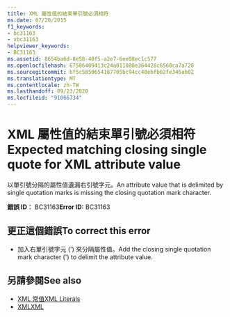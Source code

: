 ```yaml
---
title: XML 屬性值的結束單引號必須相符
ms.date: 07/20/2015
f1_keywords:
- bc31163
- vbc31163
helpviewer_keywords:
- BC31163
ms.assetid: 8654ba6d-8e58-40f5-a2e7-6ee08ec1c577
ms.openlocfilehash: 67586409413c24a011080e364428c6560ca7a720
ms.sourcegitcommit: bf5c5850654187705bc94cc40ebfb62fe346ab02
ms.translationtype: MT
ms.contentlocale: zh-TW
ms.lasthandoff: 09/23/2020
ms.locfileid: "91066734"
---
```

# <a name="expected-matching-closing-single-quote-for-xml-attribute-value"></a><span data-ttu-id="414bc-102">XML 屬性值的結束單引號必須相符</span><span class="sxs-lookup"><span data-stu-id="414bc-102">Expected matching closing single quote for XML attribute value</span></span>

<span data-ttu-id="414bc-103">以單引號分隔的屬性值遺漏右引號字元。</span><span class="sxs-lookup"><span data-stu-id="414bc-103">An attribute value that is delimited by single quotation marks is missing the closing quotation mark character.</span></span>  
  
 <span data-ttu-id="414bc-104">**錯誤 ID︰** BC31163</span><span class="sxs-lookup"><span data-stu-id="414bc-104">**Error ID:** BC31163</span></span>  
  
## <a name="to-correct-this-error"></a><span data-ttu-id="414bc-105">更正這個錯誤</span><span class="sxs-lookup"><span data-stu-id="414bc-105">To correct this error</span></span>  
  
- <span data-ttu-id="414bc-106">加入右單引號字元 (') 來分隔屬性值。</span><span class="sxs-lookup"><span data-stu-id="414bc-106">Add the closing single quotation mark character (') to delimit the attribute value.</span></span>  
  
## <a name="see-also"></a><span data-ttu-id="414bc-107">另請參閱</span><span class="sxs-lookup"><span data-stu-id="414bc-107">See also</span></span>

- [<span data-ttu-id="414bc-108">XML 常值</span><span class="sxs-lookup"><span data-stu-id="414bc-108">XML Literals</span></span>](../language-reference/xml-literals/index.md)
- [<span data-ttu-id="414bc-109">XML</span><span class="sxs-lookup"><span data-stu-id="414bc-109">XML</span></span>](../programming-guide/language-features/xml/index.md)

